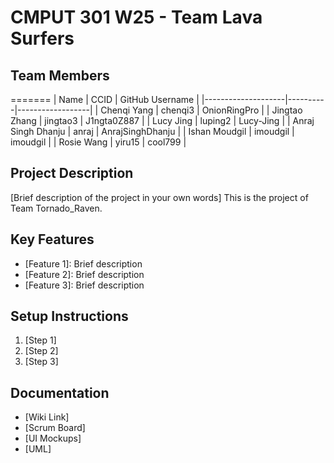 # CMPUT 301 W25 - Team Lava Surfers

## Team Members
=======
| Name               | CCID     | GitHub Username  |
|--------------------|----------|------------------|
| Chenqi Yang        | chenqi3  | OnionRingPro     |
| Jingtao Zhang      | jingtao3 | J1ngta0Z887      |
| Lucy Jing          | luping2  | Lucy-Jing        |
| Anraj Singh Dhanju        | anraj   | AnrajSinghDhanju     |
| Ishan Moudgil      | imoudgil | imoudgil         |
| Rosie Wang         | yiru15   | cool799      |

## Project Description

[Brief description of the project in your own words]
This is the project of Team Tornado_Raven.

## Key Features

- [Feature 1]: Brief description
- [Feature 2]: Brief description
- [Feature 3]: Brief description

## Setup Instructions

1. [Step 1]
2. [Step 2]
3. [Step 3]

## Documentation

- [Wiki Link]
- [Scrum Board]
- [UI Mockups]
- [UML]
